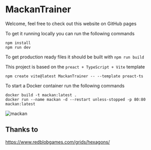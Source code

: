 # MackanTrainer

Welcome, feel free to check out this website on GitHub pages

To get it running locally you can run the following commands

```
npm install
npm run dev
```

To get production ready files it should be built with `npm run build`

This project is based on the `preact + TypeScript + Vite` template

```
npm create vite@latest MackanTrainer -- --template preact-ts
```

To start a Docker container run the following commands

```
docker build -t mackan:latest .
docker run --name mackan -d --restart unless-stopped -p 80:80 mackan:latest
```

![mackan](https://github.com/user-attachments/assets/1d5da495-fe3a-4a8c-96d9-d03897abe396)

## Thanks to

https://www.redblobgames.com/grids/hexagons/
